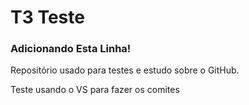 # T3 Teste 
### Adicionando Esta Linha!

Repositório usado para testes e estudo sobre o GitHub.

Teste usando o VS para fazer os comites